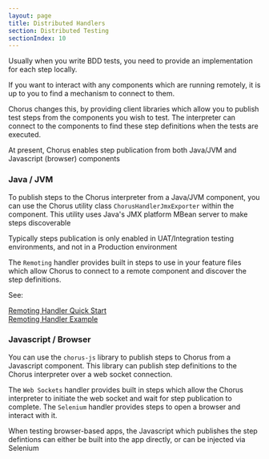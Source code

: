 ```yaml
---
layout: page
title: Distributed Handlers
section: Distributed Testing
sectionIndex: 10
---
```


Usually when you write BDD tests, you need to provide an implementation for each step locally. 

If you want to interact with any components which are running remotely, it is up to you to find a mechanism to connect to them.

Chorus changes this, by providing client libraries which allow you to publish test steps from the components you wish to test. 
The interpreter can connect to the components to find these step definitions when the tests are executed.

At present, Chorus enables step publication from both Java/JVM and Javascript (browser) components


### Java / JVM

To publish steps to the Chorus interpreter from a Java/JVM component, you can use the Chorus utility class `ChorusHandlerJmxExporter` within the component.
This utility uses Java's JMX platform MBean server to make steps discoverable  

Typically steps publication is only enabled in UAT/Integration testing environments, and not in a Production environment

The `Remoting` handler provides built in steps to use in your feature files which allow Chorus to connect to a remote component and discover the step definitions.

See:

[Remoting Handler Quick Start](/pages/BuiltInHandlers/Remoting/RemotingHandlerQuickStart)  
[Remoting Handler Example](/pages/BuiltInHandlers/Remoting/RemotingHandlerExample)



### Javascript / Browser

You can use the `chorus-js` library to publish steps to Chorus from a Javascript component.
This library can publish step definitions to the Chorus interpreter over a web socket connection.

The `Web Sockets` handler provides built in steps which allow the Chorus interpreter to initiate the web socket and wait for step publication to complete.
The `Selenium` handler provides steps to open a browser and interact with it.

When testing browser-based apps, the Javascript which publishes the step defintions can either be built into the app directly, or can be injected via Selenium


